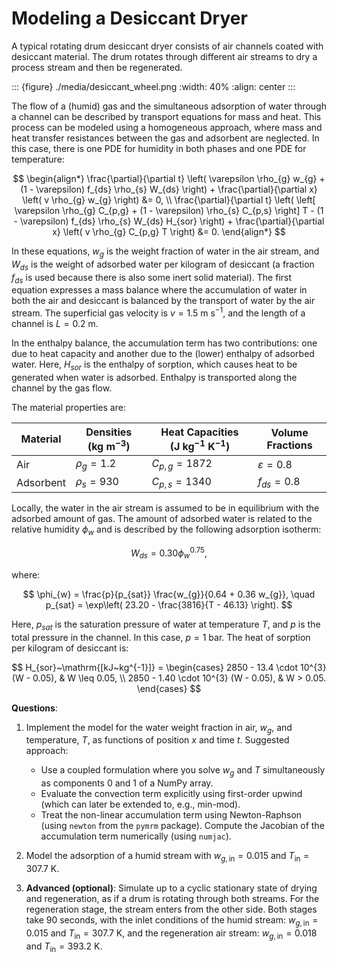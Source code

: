 # Modeling a Desiccant Dryer

A typical rotating drum desiccant dryer consists of air channels coated with desiccant material. The drum rotates through different air streams to dry a process stream and then be regenerated.

::: {figure} ./media/desiccant_wheel.png
:width: 40%
:align: center
:::

The flow of a (humid) gas and the simultaneous adsorption of water through a channel can be described by transport equations for mass and heat. This process can be modeled using a homogeneous approach, where mass and heat transfer resistances between the gas and adsorbent are neglected. In this case, there is one PDE for humidity in both phases and one PDE for temperature:

$$
\begin{align*}
\frac{\partial}{\partial t} \left( \varepsilon \rho_{g} w_{g} + (1 - \varepsilon) f_{ds} \rho_{s} W_{ds} \right) + \frac{\partial}{\partial x} \left( v \rho_{g} w_{g} \right) &= 0, \\
\frac{\partial}{\partial t} \left( \left[ \varepsilon \rho_{g} C_{p,g} + (1 - \varepsilon) \rho_{s} C_{p,s} \right] T - (1 - \varepsilon) f_{ds} \rho_{s} W_{ds} H_{sor} \right) + \frac{\partial}{\partial x} \left( v \rho_{g} C_{p,g} T \right) &= 0.
\end{align*}
$$

In these equations, $w_{g}$ is the weight fraction of water in the air stream, and $W_{ds}$ is the weight of adsorbed water per kilogram of desiccant (a fraction $f_{ds}$ is used because there is also some inert solid material). The first equation expresses a mass balance where the accumulation of water in both the air and desiccant is balanced by the transport of water by the air stream. The superficial gas velocity is $v = 1.5~\mathrm{m~s^{-1}}$, and the length of a channel is $L = 0.2~\mathrm{m}$.

In the enthalpy balance, the accumulation term has two contributions: one due to heat capacity and another due to the (lower) enthalpy of adsorbed water. Here, $H_{sor}$ is the enthalpy of sorption, which causes heat to be generated when water is adsorbed. Enthalpy is transported along the channel by the gas flow.

The material properties are:

| Material    | Densities ($\mathrm{kg~m^{-3}}$) | Heat Capacities ($\mathrm{J~kg^{-1}~K^{-1}}$) | Volume Fractions |
|-------------|-----------------------------------|-----------------------------------------------|------------------|
| Air         | $\rho_{g} = 1.2$                 | $C_{p,g} = 1872$                              | $\varepsilon = 0.8$ |
| Adsorbent   | $\rho_{s} = 930$                 | $C_{p,s} = 1340$                              | $f_{ds} = 0.8$      |

Locally, the water in the air stream is assumed to be in equilibrium with the adsorbed amount of gas. The amount of adsorbed water is related to the relative humidity $\phi_{w}$ and is described by the following adsorption isotherm:

$$
W_{ds} = 0.30 \phi_{w}^{0.75},
$$

where:

$$
\phi_{w} = \frac{p}{p_{sat}} \frac{w_{g}}{0.64 + 0.36 w_{g}}, \quad p_{sat} = \exp\left( 23.20 - \frac{3816}{T - 46.13} \right).
$$

Here, $p_{sat}$ is the saturation pressure of water at temperature $T$, and $p$ is the total pressure in the channel. In this case, $p = 1~\mathrm{bar}$. The heat of sorption per kilogram of desiccant is:

$$
H_{sor}~\mathrm{[kJ~kg^{-1}]} =
\begin{cases}
2850 - 13.4 \cdot 10^{3} (W - 0.05), & W \leq 0.05, \\
2850 - 1.40 \cdot 10^{3} (W - 0.05), & W > 0.05.
\end{cases}
$$

**Questions**:

1. Implement the model for the water weight fraction in air, $w_{g}$, and temperature, $T$, as functions of position $x$ and time $t$. Suggested approach:
   - Use a coupled formulation where you solve $w_{g}$ and $T$ simultaneously as components 0 and 1 of a NumPy array.
   - Evaluate the convection term explicitly using first-order upwind (which can later be extended to, e.g., min-mod).
   - Treat the non-linear accumulation term using Newton-Raphson (using `newton` from the `pymrm` package). Compute the Jacobian of the accumulation term numerically (using `numjac`).

2. Model the adsorption of a humid stream with $w_{g,\mathrm{in}} = 0.015$ and $T_{\mathrm{in}} = 307.7~\mathrm{K}$.

3. **Advanced (optional)**: Simulate up to a cyclic stationary state of drying and regeneration, as if a drum is rotating through both streams. For the regeneration stage, the stream enters from the other side. Both stages take 90 seconds, with the inlet conditions of the humid stream: $w_{g,\mathrm{in}} = 0.015$ and $T_{\mathrm{in}} = 307.7~\mathrm{K}$, and the regeneration air stream: $w_{g,\mathrm{in}} = 0.018$ and $T_{\mathrm{in}} = 393.2~\mathrm{K}$.
